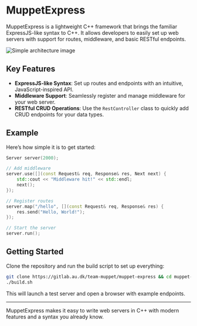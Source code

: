 # MuppetExpress

MuppetExpress is a lightweight C++ framework that brings the familiar ExpressJS-like syntax to C++. It allows developers to easily set up web servers with support for routes, middleware, and basic RESTful endpoints.

![Simple architecture image](https://github.com/user-attachments/assets/d225a918-e9f6-4422-951a-5dffe0e7388c)


## Key Features

- **ExpressJS-like Syntax**: Set up routes and endpoints with an intuitive, JavaScript-inspired API.
- **Middleware Support**: Seamlessly register and manage middleware for your web server.
- **RESTful CRUD Operations**: Use the `RestController` class to quickly add CRUD endpoints for your data types.

## Example

Here’s how simple it is to get started:

```cpp
Server server(2000);

// Add middleware
server.use([](const Request& req, Response& res, Next next) {
    std::cout << "Middleware hit!" << std::endl;
    next();
});

// Register routes
server.map("/hello", [](const Request& req, Response& res) {
    res.send("Hello, World!");
});

// Start the server
server.run();
```

## Getting Started

Clone the repository and run the build script to set up everything:

```bash
git clone https://gitlab.au.dk/team-muppet/muppet-express && cd muppet-express
./build.sh
```

This will launch a test server and open a browser with example endpoints.

---

MuppetExpress makes it easy to write web servers in C++ with modern features and a syntax you already know.
